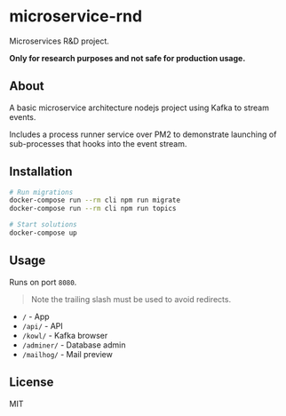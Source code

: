# microservice-rnd

Microservices R&D project.

**Only for research purposes and not safe for production usage.**

## About

A basic microservice architecture nodejs project using Kafka to stream events.

Includes a process runner service over PM2 to demonstrate launching of sub-processes that hooks into the event stream.

## Installation

```bash
# Run migrations
docker-compose run --rm cli npm run migrate
docker-compose run --rm cli npm run topics

# Start solutions
docker-compose up
```

## Usage

Runs on port `8080`.

> Note the trailing slash must be used to avoid redirects.

* `/` - App
* `/api/` - API
* `/kowl/` - Kafka browser
* `/adminer/` - Database admin
* `/mailhog/` - Mail preview

## License

MIT
